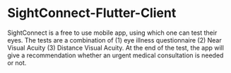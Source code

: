 # SightConnect-Flutter-Client
SightConnect is a free to use mobile app, using which one can test their eyes. The tests are a combination of (1) eye illness questionnaire (2) Near Visual Acuity (3) Distance Visual Acuity.  At the end of the test, the app will give a recommendation whether an urgent medical consultation is needed or not. 
